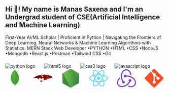 <h2 align="left">Hi 👋! My name is Manas Saxena and I'm an Undergrad student of CSE(Artificial Intelligence and Machine Learning)</h2>
<p>First-Year AI/ML Scholar | Proficient in Python | Navigating the Frontiers of Deep Learning, Neural Networks & Machine Learning Algorithms with Statistics. MERN Stack Web Developer •PYTHON •HTML •CSS •NodeJS •Mongodb •React.js •Postman •Tailwind CSS •Git</p>



###

<div align="left">

  <img src="https://cdn.jsdelivr.net/gh/devicons/devicon/icons/python/python-original.svg" height="60" alt="python logo"  />
  <img width="20" />
  <img src="https://cdn.jsdelivr.net/gh/devicons/devicon/icons/html5/html5-original.svg" height="60" alt="html5 logo"  />
  <img width="20" />
  <img src="https://cdn.jsdelivr.net/gh/devicons/devicon/icons/css3/css3-original.svg" height="60" alt="css3 logo"  />
  <img width="20" />
  <img src="https://cdn.jsdelivr.net/gh/devicons/devicon/icons/javascript/javascript-original.svg" height="60" alt="javascript logo"  />
  <img width="20" />
  <img src="https://github.com/devicons/devicon/blob/v2.16.0/icons/mongodb/mongodb-original.svg" height="60" alt="javascript logo"  />
  <img width="20" />
  <img src="https://github.com/devicons/devicon/blob/v2.16.0/icons/mongoose/mongoose-original.svg" height="60" alt="javascript logo"  />
  <img width="20" />
  <img src="https://github.com/devicons/devicon/blob/v2.16.0/icons/nodejs/nodejs-original.svg" height="60" alt="javascript logo"  />
  <img width="20" />
  <img src="https://github.com/devicons/devicon/blob/v2.16.0/icons/react/react-original.svg" height="60" alt="javascript logo"  />
  <img width="20" />
  <img src="https://github.com/devicons/devicon/blob/v2.16.0/icons/redux/redux-original.svg" height="60" alt="javascript logo"  />
  <img width="20" />
  <img src="https://github.com/devicons/devicon/blob/v2.16.0/icons/git/git-original.svg" height="60" alt="javascript logo"  />
  <img width="20" />
  

</div>


<br clear="both">


###
